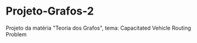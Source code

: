 # Projeto-Grafos-2
Projeto da matéria "Teoria dos Grafos", tema: Capacitated Vehicle Routing Problem
